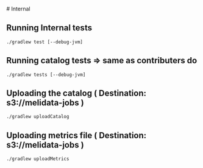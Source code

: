 # Internal


## Running Internal tests

    ./gradlew test [--debug-jvm]


## Running catalog tests => same as contributers do

    ./gradlew tests [--debug-jvm]


## Uploading the catalog ( Destination: s3://melidata-jobs )

    ./gradlew uploadCatalog


## Uploading metrics file ( Destination: s3://melidata-jobs )

    ./gradlew uploadMetrics



